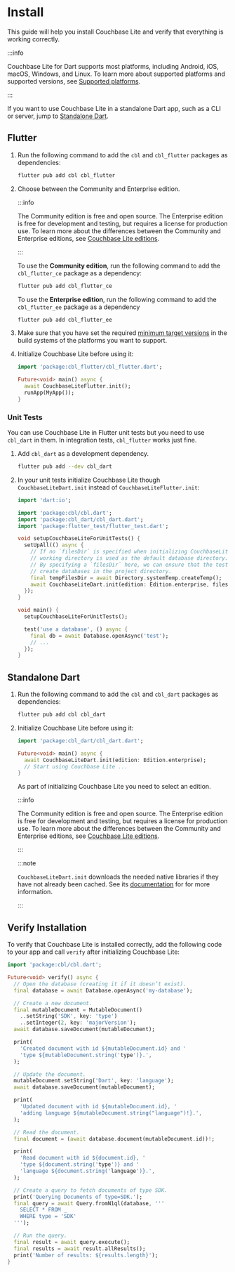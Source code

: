 # Install

This guide will help you install Couchbase Lite and verify that everything is
working correctly.

:::info

Couchbase Lite for Dart supports most platforms, including Android, iOS, macOS,
Windows, and Linux. To learn more about supported platforms and supported
versions, see [Supported platforms](supported-platforms.md).

:::

If you want to use Couchbase Lite in a standalone Dart app, such as a CLI or
server, jump to [Standalone Dart](#standalone-dart).

## Flutter

1. Run the following command to add the `cbl` and `cbl_flutter` packages as
   dependencies:

   ```bash
   flutter pub add cbl cbl_flutter
   ```

2. Choose between the Community and Enterprise edition.

   :::info

   The Community edition is free and open source. The Enterprise edition is free
   for development and testing, but requires a license for production use. To
   learn more about the differences between the Community and Enterprise
   editions, see [Couchbase Lite editions].

   :::

   To use the **Community edition**, run the following command to add the
   `cbl_flutter_ce` package as a dependency:

   ```bash
   flutter pub add cbl_flutter_ce
   ```

   To use the **Enterprise edition**, run the following command to add the
   `cbl_flutter_ee` package as a dependency

   ```bash
   flutter pub add cbl_flutter_ee
   ```

3. Make sure that you have set the required
   [minimum target versions](supported-platforms.md) in the build systems of the
   platforms you want to support.

4. Initialize Couchbase Lite before using it:

   ```dart
   import 'package:cbl_flutter/cbl_flutter.dart';

   Future<void> main() async {
     await CouchbaseLiteFlutter.init();
     runApp(MyApp());
   }
   ```

### Unit Tests

You can use Couchbase Lite in Flutter unit tests but you need to use `cbl_dart`
in them. In integration tests, `cbl_flutter` works just fine.

1. Add `cbl_dart` as a development dependency.

   ```bash
   flutter pub add --dev cbl_dart
   ```

2. In your unit tests initialize Couchbase Lite though `CouchbaseLiteDart.init`
   instead of `CouchbaseLiteFlutter.init`:

   ```dart
   import 'dart:io';

   import 'package:cbl/cbl.dart';
   import 'package:cbl_dart/cbl_dart.dart';
   import 'package:flutter_test/flutter_test.dart';

   void setupCouchbaseLiteForUnitTests() {
     setUpAll(() async {
       // If no `filesDir` is specified when initializing CouchbaseLiteDart, the
       // working directory is used as the default database directory.
       // By specifying a `filesDir` here, we can ensure that the tests don't
       // create databases in the project directory.
       final tempFilesDir = await Directory.systemTemp.createTemp();
       await CouchbaseLiteDart.init(edition: Edition.enterprise, filesDir: tempFilesDir.path);
     });
   }

   void main() {
     setupCouchbaseLiteForUnitTests();

     test('use a database', () async {
       final db = await Database.openAsync('test');
       // ...
     });
   }
   ```

## Standalone Dart

1. Run the following command to add the `cbl` and `cbl_dart` packages as
   dependencies:

   ```bash
   flutter pub add cbl cbl_dart
   ```

2. Initialize Couchbase Lite before using it:

   ```dart
   import 'package:cbl_dart/cbl_dart.dart';

   Future<void> main() async {
     await CouchbaseLiteDart.init(edition: Edition.enterprise);
     // Start using Couchbase Lite ...
   }
   ```

   As part of initializing Couchbase Lite you need to select an edition.

   :::info

   The Community edition is free and open source. The Enterprise edition is free
   for development and testing, but requires a license for production use. To
   learn more about the differences between the Community and Enterprise
   editions, see [Couchbase Lite editions].

   :::

   :::note

   `CouchbaseLiteDart.init` downloads the needed native libraries if they have
   not already been cached. See its [documentation][couchbaselitedart.init] for
   for more information.

   :::

## Verify Installation

To verify that Couchbase Lite is installed correctly, add the following code to
your app and call `verify` after initializing Couchbase Lite:

```dart
import 'package:cbl/cbl.dart';

Future<void> verify() async {
  // Open the database (creating it if it doesn’t exist).
  final database = await Database.openAsync('my-database');

  // Create a new document.
  final mutableDocument = MutableDocument()
    ..setString('SDK', key: 'type')
    ..setInteger(2, key: 'majorVersion');
  await database.saveDocument(mutableDocument);

  print(
    'Created document with id ${mutableDocument.id} and '
    'type ${mutableDocument.string('type')}.',
  );

  // Update the document.
  mutableDocument.setString('Dart', key: 'language');
  await database.saveDocument(mutableDocument);

  print(
    'Updated document with id ${mutableDocument.id}, '
    'adding language ${mutableDocument.string("language")!}.',
  );

  // Read the document.
  final document = (await database.document(mutableDocument.id))!;

  print(
    'Read document with id ${document.id}, '
    'type ${document.string('type')} and '
    'language ${document.string('language')}.',
  );

  // Create a query to fetch documents of type SDK.
  print('Querying Documents of type=SDK.');
  final query = await Query.fromN1ql(database, '''
    SELECT * FROM _
    WHERE type = 'SDK'
  ''');

  // Run the query.
  final result = await query.execute();
  final results = await result.allResults();
  print('Number of results: ${results.length}');
}
```

[couchbase lite editions]: https://www.couchbase.com/products/editions#cmobile
[couchbaselitedart.init]:
  https://pub.dev/documentation/cbl_dart/latest/cbl_dart/CouchbaseLiteDart/init.html
